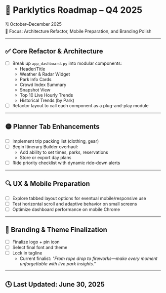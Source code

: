 # 📅 Parklytics Roadmap – Q4 2025
🗓 October–December 2025  
🎯 Focus: Architecture Refactor, Mobile Preparation, and Branding Polish

---

## ✅ Core Refactor & Architecture
- [ ] Break up `app_dashboard.py` into modular components:
  - Header/Title
  - Weather & Radar Widget
  - Park Info Cards
  - Crowd Index Summary
  - Snapshot View
  - Top 10 Live Hourly Trends
  - Historical Trends (by Park)
- [ ] Refactor layout to call each component as a plug-and-play module

---

## 🟡 Planner Tab Enhancements
- [ ] Implement trip packing list (clothing, gear)
- [ ] Begin Itinerary Builder overhaul:
  - Add ability to set times, parks, reservations
  - Store or export day plans
- [ ] Ride priority checklist with dynamic ride-down alerts

---

## 🔍 UX & Mobile Preparation
- [ ] Explore tabbed layout options for eventual mobile/responsive use
- [ ] Test horizontal scroll and adaptive behavior on small screens
- [ ] Optimize dashboard performance on mobile Chrome

---

## 🎨 Branding & Theme Finalization
- [ ] Finalize logo + pin icon
- [ ] Select final font and theme
- [ ] Lock in tagline
  - Current finalist: *"From rope drop to fireworks—make every moment unforgettable with live park insights."*

---

## 🕓 Last Updated: June 30, 2025